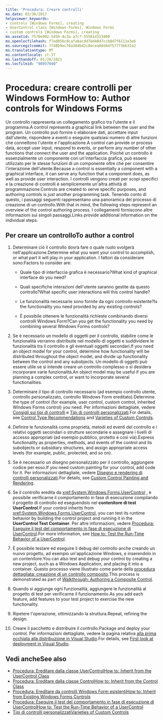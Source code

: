 ```yaml
---
title: 'Procedura: Creare controlli'
ms.date: 03/30/2017
helpviewer_keywords:
- controls [Windows Forms], creating
- UserControl class [Windows Forms], Windows Forms
- custom controls [Windows Forms], creating
ms.assetid: 7570e982-545b-4c3a-a7c7-55581d313400
ms.openlocfilehash: f7ad85bc0cafabacdd7bd48d7ccb8d7f6111e3e6
ms.sourcegitcommit: 7f48b9ecf8a30db42c8ecea0dd4df577736631a2
ms.translationtype: MT
ms.contentlocale: it-IT
ms.lasthandoff: 01/28/2021
ms.locfileid: "98957040"
---
```

# <a name="how-to-author-controls-for-windows-forms"></a><span data-ttu-id="a35b2-102">Procedura: creare controlli per Windows Form</span><span class="sxs-lookup"><span data-stu-id="a35b2-102">How to: Author controls for Windows Forms</span></span>

<span data-ttu-id="a35b2-103">Un controllo rappresenta un collegamento grafico tra l'utente e il programma.</span><span class="sxs-lookup"><span data-stu-id="a35b2-103">A control represents a graphical link between the user and the program.</span></span> <span data-ttu-id="a35b2-104">Un controllo può fornire o elaborare dati, accettare input dall'utente, rispondere a eventi o eseguire qualsiasi numero di altre funzioni che connettono l'utente e l'applicazione.</span><span class="sxs-lookup"><span data-stu-id="a35b2-104">A control can provide or process data, accept user input, respond to events, or perform any number of other functions that connect the user and the application.</span></span> <span data-ttu-id="a35b2-105">Poiché un controllo è essenzialmente un componente con un'interfaccia grafica, può essere utilizzato per le stesse funzioni di un componente oltre che per consentire l'interazione dell'utente.</span><span class="sxs-lookup"><span data-stu-id="a35b2-105">Because a control is essentially a component with a graphical interface, it can serve any function that a component does, as well as provide user interaction.</span></span> <span data-ttu-id="a35b2-106">I controlli vengono creati per scopi specifici e la creazione di controlli è semplicemente un'altra attività di programmazione.</span><span class="sxs-lookup"><span data-stu-id="a35b2-106">Controls are created to serve specific purposes, and authoring controls is just another programming task.</span></span> <span data-ttu-id="a35b2-107">Tenendo conto di questo, i passaggi seguenti rappresentano una panoramica del processo di creazione di un controllo.</span><span class="sxs-lookup"><span data-stu-id="a35b2-107">With that in mind, the following steps represent an overview of the control authoring process.</span></span> <span data-ttu-id="a35b2-108">I collegamenti forniscono altre informazioni sui singoli passaggi.</span><span class="sxs-lookup"><span data-stu-id="a35b2-108">Links provide additional information on the individual steps.</span></span>

## <a name="to-author-a-control"></a><span data-ttu-id="a35b2-109">Per creare un controllo</span><span class="sxs-lookup"><span data-stu-id="a35b2-109">To author a control</span></span>

1. <span data-ttu-id="a35b2-110">Determinare ciò il controllo dovrà fare o quale ruolo svolgerà nell'applicazione.</span><span class="sxs-lookup"><span data-stu-id="a35b2-110">Determine what you want your control to accomplish, or what part it will play in your application.</span></span> <span data-ttu-id="a35b2-111">I fattori da considerare sono:</span><span class="sxs-lookup"><span data-stu-id="a35b2-111">Factors to consider are:</span></span>

    - <span data-ttu-id="a35b2-112">Quale tipo di interfaccia grafica è necessario?</span><span class="sxs-lookup"><span data-stu-id="a35b2-112">What kind of graphical interface do you need?</span></span>

    - <span data-ttu-id="a35b2-113">Quali specifiche interazioni dell'utente saranno gestite da questo controllo?</span><span class="sxs-lookup"><span data-stu-id="a35b2-113">What specific user interactions will this control handle?</span></span>

    - <span data-ttu-id="a35b2-114">Le funzionalità necessarie sono fornite da ogni controllo esistente?</span><span class="sxs-lookup"><span data-stu-id="a35b2-114">Is the functionality you need provided by any existing controls?</span></span>

    - <span data-ttu-id="a35b2-115">È possibile ottenere le funzionalità richieste combinando diversi controlli Windows Form?</span><span class="sxs-lookup"><span data-stu-id="a35b2-115">Can you get the functionality you need by combining several Windows Forms controls?</span></span>

2. <span data-ttu-id="a35b2-116">Se è necessario un modello di oggetti per il controllo, stabilire come le funzionalità verranno distribuite nel modello di oggetti e suddividere le funzionalità tra il controllo e gli eventuali oggetti secondari.</span><span class="sxs-lookup"><span data-stu-id="a35b2-116">If you need an object model for your control, determine how functionality will be distributed throughout the object model, and divide up functionality between the control and any subobjects.</span></span> <span data-ttu-id="a35b2-117">Un modello di oggetti può essere utile se si intende creare un controllo complesso o si desidera incorporare varie funzionalità.</span><span class="sxs-lookup"><span data-stu-id="a35b2-117">An object model may be useful if you are planning a complex control, or want to incorporate several functionalities.</span></span>

3. <span data-ttu-id="a35b2-118">Determinare il tipo di controllo necessario (ad esempio controllo utente, controllo personalizzato, controllo Windows Form ereditato).</span><span class="sxs-lookup"><span data-stu-id="a35b2-118">Determine the type of control (for example, user control, custom control, inherited Windows Forms control) you need.</span></span> <span data-ttu-id="a35b2-119">Per informazioni dettagliate, vedere [Consigli sui tipi di controlli](control-type-recommendations.md) e [Tipi di controlli personalizzati](varieties-of-custom-controls.md).</span><span class="sxs-lookup"><span data-stu-id="a35b2-119">For details, see [Control Type Recommendations](control-type-recommendations.md) and [Varieties of Custom Controls](varieties-of-custom-controls.md).</span></span>

4. <span data-ttu-id="a35b2-120">Definire le funzionalità come proprietà, metodi ed eventi del controllo e i relativi oggetti secondari o strutture secondarie e assegnare i livelli di accesso appropriati (ad esempio pubblico, protetto e così via).</span><span class="sxs-lookup"><span data-stu-id="a35b2-120">Express functionality as properties, methods, and events of the control and its subobjects or subsidiary structures, and assign appropriate access levels (for example, public, protected, and so on).</span></span>

5. <span data-ttu-id="a35b2-121">Se è necessario un disegno personalizzato per il controllo, aggiungere codice per esso.</span><span class="sxs-lookup"><span data-stu-id="a35b2-121">If you need custom painting for your control, add code for it.</span></span> <span data-ttu-id="a35b2-122">Per informazioni dettagliate, vedere [Disegno e rendering di controlli personalizzati](custom-control-painting-and-rendering.md).</span><span class="sxs-lookup"><span data-stu-id="a35b2-122">For details, see [Custom Control Painting and Rendering](custom-control-painting-and-rendering.md).</span></span>

6. <span data-ttu-id="a35b2-123">Se il controllo eredita da <xref:System.Windows.Forms.UserControl> , è possibile verificarne il comportamento in fase di esecuzione compilando il progetto di controllo ed eseguendolo nel **contenitore di test UserControl**.</span><span class="sxs-lookup"><span data-stu-id="a35b2-123">If your control inherits from <xref:System.Windows.Forms.UserControl>, you can test its runtime behavior by building the control project and running it in the **UserControl Test Container**.</span></span> <span data-ttu-id="a35b2-124">Per altre informazioni, vedere [Procedura: Eseguire il test del comportamento in fase di esecuzione di UserControl](how-to-test-the-run-time-behavior-of-a-usercontrol.md).</span><span class="sxs-lookup"><span data-stu-id="a35b2-124">For more information, see [How to: Test the Run-Time Behavior of a UserControl](how-to-test-the-run-time-behavior-of-a-usercontrol.md).</span></span>

7. <span data-ttu-id="a35b2-125">È possibile testare ed eseguire il debug del controllo anche creando un nuovo progetto, ad esempio un'applicazione Windows, e inserendolo in un contenitore.</span><span class="sxs-lookup"><span data-stu-id="a35b2-125">You can also test and debug your control by creating a new project, such as a Windows Application, and placing it into a container.</span></span> <span data-ttu-id="a35b2-126">Questo processo viene illustrato come parte della [procedura dettagliata: creazione di un controllo composito](walkthrough-authoring-a-composite-control-with-visual-csharp.md).</span><span class="sxs-lookup"><span data-stu-id="a35b2-126">This process is demonstrated as part of [Walkthrough: Authoring a Composite Control](walkthrough-authoring-a-composite-control-with-visual-csharp.md).</span></span>

8. <span data-ttu-id="a35b2-127">Quando si aggiunge ogni funzionalità, aggiungere le funzionalità al progetto di test per verificarne il funzionamento.</span><span class="sxs-lookup"><span data-stu-id="a35b2-127">As you add each feature, add features to your test project to exercise the new functionality.</span></span>

9. <span data-ttu-id="a35b2-128">Ripetere l'operazione, ottimizzando la struttura.</span><span class="sxs-lookup"><span data-stu-id="a35b2-128">Repeat, refining the design.</span></span>

10. <span data-ttu-id="a35b2-129">Creare il pacchetto e distribuire il controllo.</span><span class="sxs-lookup"><span data-stu-id="a35b2-129">Package and deploy your control.</span></span> <span data-ttu-id="a35b2-130">Per informazioni dettagliate, vedere la pagina relativa [alla prima occhiata alla distribuzione in Visual Studio](/visualstudio/deployment/deploying-applications-services-and-components).</span><span class="sxs-lookup"><span data-stu-id="a35b2-130">For details, see [First look at deployment in Visual Studio](/visualstudio/deployment/deploying-applications-services-and-components).</span></span>

## <a name="see-also"></a><span data-ttu-id="a35b2-131">Vedi anche</span><span class="sxs-lookup"><span data-stu-id="a35b2-131">See also</span></span>

- [<span data-ttu-id="a35b2-132">Procedura: Ereditare dalla classe UserControl</span><span class="sxs-lookup"><span data-stu-id="a35b2-132">How to: Inherit from the UserControl Class</span></span>](how-to-inherit-from-the-usercontrol-class.md)
- [<span data-ttu-id="a35b2-133">Procedura: Ereditare dalla classe Control</span><span class="sxs-lookup"><span data-stu-id="a35b2-133">How to: Inherit from the Control Class</span></span>](how-to-inherit-from-the-control-class.md)
- [<span data-ttu-id="a35b2-134">Procedura: Ereditare da controlli Windows Form esistenti</span><span class="sxs-lookup"><span data-stu-id="a35b2-134">How to: Inherit from Existing Windows Forms Controls</span></span>](how-to-inherit-from-existing-windows-forms-controls.md)
- [<span data-ttu-id="a35b2-135">Procedura: Eseguire il test del comportamento in fase di esecuzione di UserControl</span><span class="sxs-lookup"><span data-stu-id="a35b2-135">How to: Test the Run-Time Behavior of a UserControl</span></span>](how-to-test-the-run-time-behavior-of-a-usercontrol.md)
- [<span data-ttu-id="a35b2-136">Tipi di controlli personalizzati</span><span class="sxs-lookup"><span data-stu-id="a35b2-136">Varieties of Custom Controls</span></span>](varieties-of-custom-controls.md)
